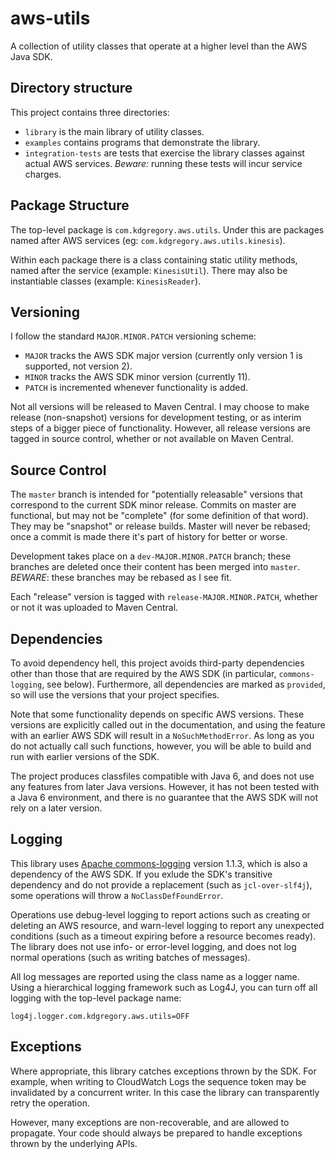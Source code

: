 # aws-utils

A collection of utility classes that operate at a higher level than the AWS Java SDK.


## Directory structure

This project contains three directories:

* `library` is the main library of utility classes.
* `examples` contains programs that demonstrate the library.
* `integration-tests` are tests that exercise the library classes against actual AWS services.
  *Beware:* running these tests will incur service charges.


## Package Structure

The top-level package is `com.kdgregory.aws.utils`. Under this are packages named after AWS
services (eg: `com.kdgregory.aws.utils.kinesis`).

Within each package there is a class containing static utility methods, named after the service
(example: `KinesisUtil`). There may also be instantiable classes (example: `KinesisReader`).


## Versioning

I follow the standard `MAJOR.MINOR.PATCH` versioning scheme:

* `MAJOR` tracks the AWS SDK major version (currently only version 1 is supported, not version 2).
* `MINOR` tracks the AWS SDK minor version (currently 11).
* `PATCH` is incremented whenever functionality is added.
  
Not all versions will be released to Maven Central. I may choose to make release (non-snapshot) versions for
development testing, or as interim steps of a bigger piece of functionality. However, all release versions
are tagged in source control, whether or not available on Maven Central.


## Source Control

The `master` branch is intended for "potentially releasable" versions that correspond to
the current SDK minor release. Commits on master are functional, but may not be "complete"
(for some definition of that word). They may be "snapshot" or release builds. Master will
never be rebased; once a commit is made there it's part of history for better or worse.

Development takes place on a `dev-MAJOR.MINOR.PATCH` branch; these branches are deleted
once their content has been merged into `master`. *BEWARE*: these branches may be rebased
as I see fit.

Each "release" version is tagged with `release-MAJOR.MINOR.PATCH`, whether or not it was
uploaded to Maven Central.


## Dependencies

To avoid dependency hell, this project avoids third-party dependencies other than
those that are required by the AWS SDK (in particular, `commons-logging`, see below).
Furthermore, all dependencies are marked as `provided`, so will use the versions that
your project specifies.

Note that some functionality depends on specific AWS versions. These versions are
explicitly called out in the documentation, and using the feature with an earlier
AWS SDK will result in a `NoSuchMethodError`. As long as you do not actually call
such functions, however, you will be able to build and run with earlier versions
of the SDK.

The project produces classfiles compatible with Java 6, and does not use any features
from later Java versions. However, it has not been tested with a Java 6 environment,
and there is no guarantee that the AWS SDK will not rely on a later version.


## Logging

This library uses [Apache commons-logging](http://commons.apache.org/proper/commons-logging/)
version 1.1.3, which is also a dependency of the AWS SDK. If you exlude the SDK's transitive
dependency and do not provide a replacement (such as `jcl-over-slf4j`), some operations will
throw a `NoClassDefFoundError`.

Operations use debug-level logging to report actions such as creating or deleting an AWS
resource, and warn-level logging to report any unexpected conditions (such as a timeout
expiring before a resource becomes ready). The library does not use info- or error-level
logging, and does not log normal operations (such as writing batches of messages).

All log messages are reported using the class name as a logger name. Using a hierarchical
logging framework such as Log4J, you can turn off all logging with the top-level package
name:

```
log4j.logger.com.kdgregory.aws.utils=OFF
```


## Exceptions

Where appropriate, this library catches exceptions thrown by the SDK. For example, when
writing to CloudWatch Logs the sequence token may be invalidated by a concurrent writer.
In this case the library can transparently retry the operation.

However, many exceptions are non-recoverable, and are allowed to propagate. Your code
should always be prepared to handle exceptions thrown by the underlying APIs.
